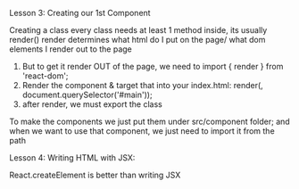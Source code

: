 Lesson 3:  Creating our 1st Component

Creating a class
every class needs at least 1 method inside, its usually render()
render determines what html do I put on the page/ what dom elements I render out to the page
1) But to get it render OUT of the page, we need to import { render } from 'react-dom';
2) Render the component & target that into your index.html: render(<StorePicker />, document.querySelector('#main'));
3) after render, we must export the class

To make the components we just put them under src/component folder;
and when we want to use that component, we just need to import it from the path

Lesson 4:  Writing HTML with JSX:

React.createElement is better than writing JSX

